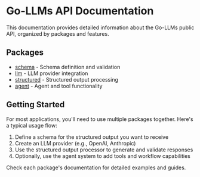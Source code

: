 # Go-LLMs API Documentation

This documentation provides detailed information about the Go-LLMs public API, organized by packages and features.

## Packages

- [schema](schema.md) - Schema definition and validation
- [llm](llm.md) - LLM provider integration
- [structured](structured.md) - Structured output processing
- [agent](agent.md) - Agent and tool functionality

## Getting Started

For most applications, you'll need to use multiple packages together. Here's a typical usage flow:

1. Define a schema for the structured output you want to receive
2. Create an LLM provider (e.g., OpenAI, Anthropic)
3. Use the structured output processor to generate and validate responses
4. Optionally, use the agent system to add tools and workflow capabilities

Check each package's documentation for detailed examples and guides.
